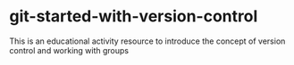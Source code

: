 # git-started-with-version-control
This is an educational activity resource to introduce the concept of version control and working with groups
